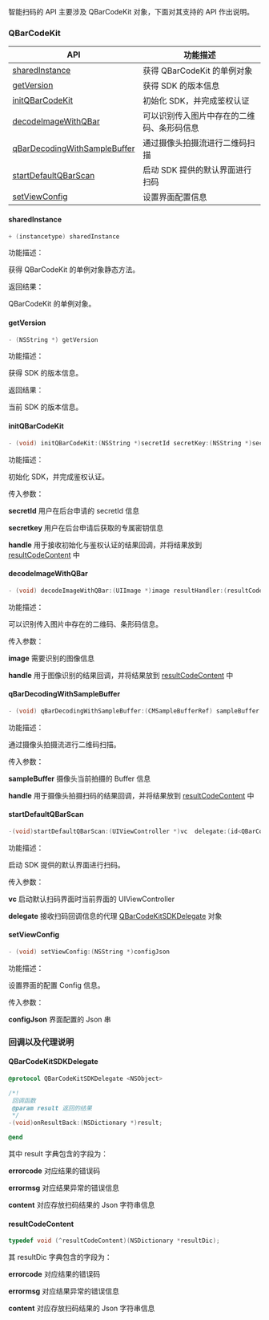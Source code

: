 智能扫码的 API 主要涉及 QBarCodeKit 对象，下面对其支持的 API 作出说明。

### QBarCodeKit

| API                                                          | 功能描述                                   |
| ------------------------------------------------------------ | ------------------------------------------ |
| [sharedInstance](#sharedInstance)                            | 获得 QBarCodeKit 的单例对象                  |
| [getVersion](#getVersion)                                    | 获得 SDK 的版本信息                          |
| [initQBarCodeKit](#initQBarCodeKit)                          | 初始化 SDK，并完成鉴权认证                  |
| [decodeImageWithQBar](#decodeImageWithQBar)                  | 可以识别传入图片中存在的二维码、条形码信息 |
| [qBarDecodingWithSampleBuffer](#qBarDecodingWithSampleBuffer) | 通过摄像头拍摄流进行二维码扫描             |
| [startDefaultQBarScan](#startDefaultQBarScan)                | 启动 SDK 提供的默认界面进行扫码              |
| [setViewConfig](#setViewConfig)                              | 设置界面配置信息                           |

#### sharedInstance

```objective-c
+ (instancetype) sharedInstance 
```

功能描述：

获得 QBarCodeKit 的单例对象静态方法。

返回结果：

QBarCodeKit 的单例对象。



#### getVersion

```objective-c
- (NSString *) getVersion 
```

功能描述：

获得 SDK 的版本信息。

返回结果：

当前 SDK 的版本信息。



#### initQBarCodeKit

```objective-c
- (void) initQBarCodeKit:(NSString *)secretId secretKey:(NSString *)secretkey resultHandle:(resultCodeContent)handle 
```

功能描述：

初始化 SDK，并完成鉴权认证。

传入参数：

**secretId** 用户在后台申请的 secretId 信息

**secretkey** 用户在后台申请后获取的专属密钥信息

**handle** 用于接收初始化与鉴权认证的结果回调，并将结果放到 [resultCodeContent](#resultCodeContent) 中



#### decodeImageWithQBar

```objective-c
- (void) decodeImageWithQBar:(UIImage *)image resultHandler:(resultCodeContent)handle
```

功能描述：

可以识别传入图片中存在的二维码、条形码信息。

传入参数：

**image** 需要识别的图像信息

**handle** 用于图像识别的结果回调，并将结果放到 [resultCodeContent](#resultCodeContent) 中



#### qBarDecodingWithSampleBuffer

```objective-c
- (void) qBarDecodingWithSampleBuffer:(CMSampleBufferRef) sampleBuffer resuldHandle:(resultCodeContent)handle
```

功能描述：

通过摄像头拍摄流进行二维码扫描。

传入参数：

**sampleBuffer** 摄像头当前拍摄的 Buffer 信息

**handle** 用于摄像头拍摄扫码的结果回调，并将结果放到 [resultCodeContent](#resultCodeContent) 中	



#### startDefaultQBarScan

```objective-c
-(void)startDefaultQBarScan:(UIViewController *)vc  delegate:(id<QBarCodeKitSDKDelegate>)delegate 
```

功能描述：

启动 SDK 提供的默认界面进行扫码。

传入参数：

**vc** 启动默认扫码界面时当前界面的 UIViewController

**delegate** 接收扫码回调信息的代理 [QBarCodeKitSDKDelegate](#QBarCodeKitSDKDelegate) 对象



#### setViewConfig

```objective-c
- (void) setViewConfig:(NSString *)configJson
```

功能描述：

设置界面的配置 Config 信息。

传入参数：

**configJson** 界面配置的 Json 串



### 回调以及代理说明

#### QBarCodeKitSDKDelegate

```objective-c
@protocol QBarCodeKitSDKDelegate <NSObject>

/*!
 回调函数
 @param result 返回的结果
 */
-(void)onResultBack:(NSDictionary *)result;

@end
```

其中 result 字典包含的字段为：

**errorcode** 对应结果的错误码

**errormsg** 对应结果异常的错误信息

**content** 对应存放扫码结果的 Json 字符串信息



#### resultCodeContent

```objective-c
typedef void (^resultCodeContent)(NSDictionary *resultDic);
```

其 resultDic 字典包含的字段为：

**errorcode** 对应结果的错误码

**errormsg** 对应结果异常的错误信息

**content** 对应存放扫码结果的 Json 字符串信息
